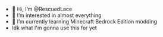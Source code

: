- 👋 Hi, I’m @RescuedLace
- 👀 I’m interested in almost everything
- 🌱 I’m currently learning Minecraft Bedrock Edition modding
-  Idk what I'm gonna use this for yet
